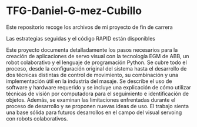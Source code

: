 # TFG-Daniel-G-mez-Cubillo
Este repositorio recoge los archivos de mi proyecto de fin de carrera 

Las estrategias seguidas y el código RAPID están disponibles 

Este proyecto documenta detalladamente los pasos necesarios para la creación de aplicaciones de servo visual con la tecnología EGM de ABB, un robot colaborativo y el lenguaje de programación Python. Se cubre todo el proceso, desde la configuración original del sistema hasta el desarrollo de dos técnicas distintas de control de movimiento, su combinación y una implementación útil en la industria del masaje. Se describe el uso de software y hardware requerido y se incluye una explicación de cómo utilizar técnicas de visión por computadora para el seguimiento e identificación de objetos. Además, se examinan las limitaciones enfrentadas durante el proceso de desarrollo y se proponen nuevas ideas de uso. El trabajo sienta una base sólida para futuros desarrollos en el campo del visual servoing con robots colaborativos.
